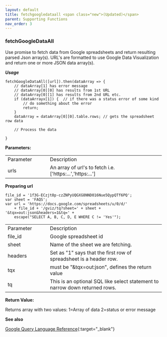 ```yaml
---
layout: default
title: fetchgoogledataall <span class="new">(Updated)</span>
parent: Supporting Functions
nav_order: 3
---
```


### fetchGoogleDataAll

Use promise to fetch data from Google spreadsheets and return resulting parsed Json array(s).  URL's are formatted to use Google Data Visualization and return one or more JSON data array(s). 

***Usage***

```
fetchGoogleDataAll([url]).then(dataArray => {
	// dataArray[1] has error message
	// dataArray[0][0] has results from 1st URL
	// dataArray[0][1] has results from 2nd URL etc.
	if (dataArrayx[1]) {  // if there was a status error of some kind
		// do something about the error
		return; 
	}
	dataArray = dataArray[0][0].table.rows; // gets the spreadsheet row data

	// Process the data

}
```

**Parameters:**

<table class="ws-table-all notranslate"> 
  <tbody>
    <tr class="tableTop">
     <td style="width:120px">Parameter</td>
     <td>Description</td>
    </tr>
    <tr>
      <td>urls</td>
      <td>An array of url's to fetch i.e. ['https:...','https:...']</td>
    </tr>
  </tbody>
</table>

**Preparing url**

```
file_id = '1f3G-ECzjt8p-czZNPyUQGXG8NND016Nue5QypQTf6PQ';
var sheet = 'FAQS';
var url = 'https://docs.google.com/spreadsheets/u/0/d/'
	+ file_id + '/gviz/tq?sheet=' + sheet + '&tqx=out:json&headers=1&tq=' + 
	escape("SELECT A, B, C, D, E WHERE C != 'Yes'");
```

<table class="ws-table-all notranslate"> 
  <tbody>
    <tr class="tableTop">
     <td style="width:120px">Parameter</td>
     <td>Description</td>
    </tr>
    <tr>
      <td>file_id</td>
      <td>Google spreadsheet id</td>
    </tr>
    <tr>
      <td>sheet</td>
      <td>Name of the sheet we are fetching.</td>
    </tr>
    <tr>
      <td>headers</td>
      <td>Set as "1" says that the first row of spreadsheet is a header row.</td>
    </tr>
    <tr>
      <td>tqx</td>
      <td>must be "&tqx=out:json", defines the return value</td>
    </tr>
    <tr>
      <td>tq</td>
      <td>This is an optional SQL like select statement to narrow down returned rows.</td>
    </tr>
  </tbody>
</table>


**Return Value:**

Returns array with two values:
1=Array of data
2=status or error message

**See also**

[Google Query Language Reference](https://developers.google.com/chart/interactive/docs/querylanguage){:target="_blank"}
